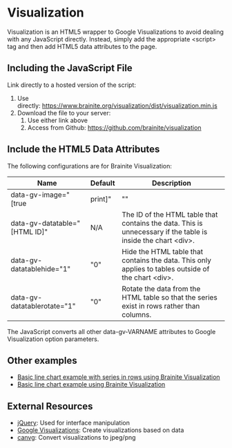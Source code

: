 # Visualization

Visualization is an HTML5 wrapper to Google Visualizations to avoid dealing with any JavaScript directly. Instead, simply add the appropriate &lt;script&gt; tag and then add HTML5 data attributes to the page.

## Including the JavaScript File

Link directly to a hosted version of the script:

1. Use directly: <a href="https://www.brainite.org/visualization/dist/visualization.min.js">https://www.brainite.org/visualization/dist/visualization.min.js</a>
1. Download the file to your server:
   1. Use either link above
   1. Access from Github: <a href="https://github.com/brainite/visualization">https://github.com/brainite/visualization</a>

## Include the HTML5 Data Attributes

The following configurations are for Brainite Visualization:

| Name | Default | Description |
| ---- | ------- | ----------- |
| data-gv-image="[true|print]" | "" | Convert the chart to an image client-side for easier copy-paste. If set to "true", then the image is created at web resolution. If set to "print", then the image is created at 4x web resolution. |
| data-gv-datatable="[HTML ID]" | N/A | The ID of the HTML table that contains the data. This is unnecessary if the table is inside the chart &lt;div&gt;. |
| data-gv-datatablehide="1" | "0" | Hide the HTML table that contains the data. This only applies to tables outside of the chart &lt;div&gt;. |
| data-gv-datatablerotate="1" | "0" | Rotate the data from the HTML table so that the series exist in rows rather than columns. |

The JavaScript converts all other data-gv-VARNAME attributes to Google Visualization option parameters.

## Other examples

- [Basic line chart example with series in rows using Brainite Visualization](basic-line-chart-rows)
- [Basic line chart example using Brainite Visualization](basic-line-chart-cols)

## External Resources

- [jQuery](https://jquery.com/): Used for interface manipulation
- [Google Visualizations](https://developers.google.com/chart/interactive/docs/reference): Create visualizations based on data
- [canvg](https://github.com/canvg/canvg): Convert visualizations to jpeg/png


<script type="text/javascript" src="https://code.jquery.com/jquery-1.12.4.min.js"></script>
<script type="text/javascript" src="https://www.brainite.org/visualization/dist/visualization.min.js"></script>

